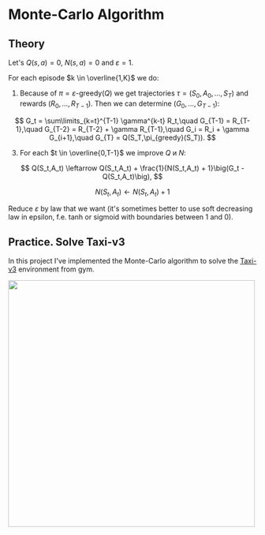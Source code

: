 # Monte-Carlo Algorithm

## Theory
Let's $Q(s,a) = 0$, $N(s,a) = 0$ and $\varepsilon = 1$.

For each episode $k \in \overline{1,K}$ we do:

1. Because of $\pi = \varepsilon\text{-greedy}(Q)$ we get trajectories $\tau = (S_0,A_0,\ldots,S_T)$ and rewards $(R_0,\ldots,R_{T-1})$. Then we can determine $(G_0,\ldots,G_{T-1}):$
   
$$
G_t = \sum\limits_{k=t}^{T-1} \gamma^{k-t} R_t,\quad G_{T-1} = R_{T-1},\quad G_{T-2} = R_{T-2} + \gamma R_{T-1},\quad G_i = R_i + \gamma G_{i+1},\quad G_{T} = Q(S_T,\pi_{greedy}(S_T)).
$$

3. For each $t \in \overline{0,T-1}$ we improve $Q$ и $N$:

$$
Q(S_t,A_t) \leftarrow Q(S_t,A_t) + \frac{1}{N(S_t,A_t) + 1}\big(G_t - Q(S_t,A_t)\big),
$$

$$
N(S_t,A_t) \leftarrow N(S_t,A_t) + 1
$$

Reduce $\varepsilon$ by law that we want (it's sometimes better to use soft decreasing law in epsilon, f.e. tanh or sigmoid with boundaries between 1 and 0). 


## Practice. Solve Taxi-v3

In this project I've implemented the Monte-Carlo algorithm to solve the [Taxi-v3](https://www.gymlibrary.dev/environments/toy_text/taxi/) environment from gym.

<img src="https://www.gymlibrary.dev/_images/taxi.gif" width="500">

